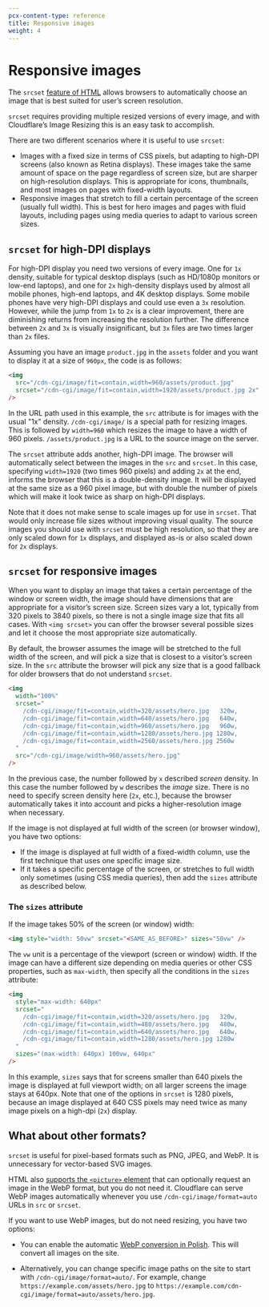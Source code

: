 ```yaml
---
pcx-content-type: reference
title: Responsive images
weight: 4
---
```


# Responsive images

The `srcset` [feature of HTML](https://developer.mozilla.org/en-US/docs/Learn/HTML/Multimedia_and_embedding/Responsive_images) allows browsers to automatically choose an image that is best suited for user’s screen resolution.

`srcset` requires providing multiple resized versions of every image, and with Cloudflare’s Image Resizing this is an easy task to accomplish.

There are two different scenarios where it is useful to use `srcset`:

- Images with a fixed size in terms of CSS pixels, but adapting to high-DPI screens (also known as Retina displays). These images take the same amount of space on the page regardless of screen size, but are sharper on high-resolution displays. This is appropriate for icons, thumbnails, and most images on pages with fixed-width layouts.
- Responsive images that stretch to fill a certain percentage of the screen (usually full width). This is best for hero images and pages with fluid layouts, including pages using media queries to adapt to various screen sizes.

## `srcset` for high-DPI displays

For high-DPI display you need two versions of every image. One for `1x` density, suitable for typical desktop displays (such as HD/1080p monitors or low-end laptops), and one for `2x` high-density displays used by almost all mobile phones, high-end laptops, and 4K desktop displays. Some mobile phones have very high-DPI displays and could use even a `3x` resolution. However, while the jump from `1x` to `2x` is a clear improvement, there are diminishing returns from increasing the resolution further. The difference between `2x` and `3x` is visually insignificant, but `3x` files are two times larger than `2x` files.

Assuming you have an image `product.jpg` in the `assets` folder and you want to display it at a size of `960px`, the code is as follows:

```html
<img
  src="/cdn-cgi/image/fit=contain,width=960/assets/product.jpg"
  srcset="/cdn-cgi/image/fit=contain,width=1920/assets/product.jpg 2x"
/>
```

In the URL path used in this example, the `src` attribute is for images with the usual "1x" density. `/cdn-cgi/image/` is a special path for resizing images. This is followed by `width=960` which resizes the image to have a width of 960 pixels. `/assets/product.jpg` is a URL to the source image on the server.

The `srcset` attribute adds another, high-DPI image. The browser will automatically select between the images in the `src` and `srcset`. In this case, specifying `width=1920` (two times 960 pixels) and adding `2x` at the end, informs the browser that this is a double-density image. It will be displayed at the same size as a 960 pixel image, but with double the number of pixels which will make it look twice as sharp on high-DPI displays.

Note that it does not make sense to scale images up for use in `srcset`. That would only increase file sizes without improving visual quality. The source images you should use with `srcset` must be high resolution, so that they are only scaled down for `1x` displays, and displayed as-is or also scaled down for `2x` displays.

## `srcset` for responsive images

When you want to display an image that takes a certain percentage of the window or screen width, the image should have dimensions that are appropriate for a visitor’s screen size. Screen sizes vary a lot, typically from 320 pixels to 3840 pixels, so there is not a single image size that fits all cases. With `<img srcset>` you can offer the browser several possible sizes and let it choose the most appropriate size automatically.

By default, the browser assumes the image will be stretched to the full width of the screen, and will pick a size that is closest to a visitor’s screen size. In the `src` attribute the browser will pick any size that is a good fallback for older browsers that do not understand `srcset`.

```html
<img
  width="100%"
  srcset="
    /cdn-cgi/image/fit=contain,width=320/assets/hero.jpg   320w,
    /cdn-cgi/image/fit=contain,width=640/assets/hero.jpg   640w,
    /cdn-cgi/image/fit=contain,width=960/assets/hero.jpg   960w,
    /cdn-cgi/image/fit=contain,width=1280/assets/hero.jpg 1280w,
    /cdn-cgi/image/fit=contain,width=2560/assets/hero.jpg 2560w
  "
  src="/cdn-cgi/image/width=960/assets/hero.jpg"
/>
```

In the previous case, the number followed by `x` described _screen_ density. In this case the number followed by `w` describes the _image_ size. There is no need to specify screen density here (`2x`, etc.), because the browser automatically takes it into account and picks a higher-resolution image when necessary.

If the image is not displayed at full width of the screen (or browser window), you have two options:

- If the image is displayed at full width of a fixed-width column, use the first technique that uses one specific image size.
- If it takes a specific percentage of the screen, or stretches to full width only sometimes (using CSS media queries), then add the `sizes` attribute as described below.

### The `sizes` attribute

If the image takes 50% of the screen (or window) width:

```html
<img style="width: 50vw" srcset="<SAME_AS_BEFORE>" sizes="50vw" />
```

The `vw` unit is a percentage of the viewport (screen or window) width. If the image can have a different size depending on media queries or other CSS properties, such as `max-width`, then specify all the conditions in the `sizes` attribute:

```html
<img
  style="max-width: 640px"
  srcset="
    /cdn-cgi/image/fit=contain,width=320/assets/hero.jpg   320w,
    /cdn-cgi/image/fit=contain,width=480/assets/hero.jpg   480w,
    /cdn-cgi/image/fit=contain,width=640/assets/hero.jpg   640w,
    /cdn-cgi/image/fit=contain,width=1280/assets/hero.jpg 1280w
  "
  sizes="(max-width: 640px) 100vw, 640px"
/>
```

In this example, `sizes` says that for screens smaller than 640 pixels the image is displayed at full viewport width; on all larger screens the image stays at 640px. Note that one of the options in `srcset` is 1280 pixels, because an image displayed at 640 CSS pixels may need twice as many image pixels on a high-dpi (`2x`) display.

## What about other formats?

`srcset` is useful for pixel-based formats such as PNG, JPEG, and WebP. It is unnecessary for vector-based SVG images.

HTML also [supports the `<picture>` element](https://developer.mozilla.org/en-US/docs/Web/HTML/Element/picture) that can optionally request an image in the WebP format, but you do not need it. Cloudflare can serve WebP images automatically whenever you use `/cdn-cgi/image/format=auto` URLs in `src` or `srcset`.

If you want to use WebP images, but do not need resizing, you have two options:

- You can enable the automatic [WebP conversion in Polish](/images/polish/activate-polish/). This will convert all images on the site.

- Alternatively, you can change specific image paths on the site to start with `/cdn-cgi/image/format=auto/`. For example, change `https://example.com/assets/hero.jpg` to `https://example.com/cdn-cgi/image/format=auto/assets/hero.jpg`.